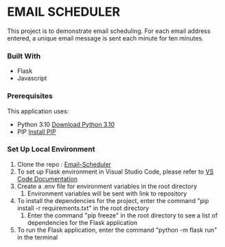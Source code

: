 # EMAIL SCHEDULER

This project is to demonstrate email scheduling. For each email address entered, a unique email message is sent each minute for ten minutes.

### Built With

- Flask
- Javascript

### Prerequisites

This application uses:

- Python 3.10 [Download Python 3.10](https://www.python.org/downloads/ "Download Python 3.10")
- PIP [Install PIP](https://pypi.org/project/pip/ "Download PIP")

### Set Up Local Environment

1. Clone the repo : [Email-Scheduler](https://github.com/stefmryan/email-scheduler "Email-Scheduler")
2. To set up Flask environment in Visual Studio Code, please refer to [VS Code Documentation](https://code.visualstudio.com/docs/python/tutorial-flask "VS Code set up for Flask")
3. Create a .env file for environment variables in the root directory
   1. Environment variables will be sent with link to repository
4. To install the dependencies for the project, enter the command "pip install -r requirements.txt" in the root directory
   1. Enter the command "pip freeze" in the root directory to see a list of dependencies for the Flask application
5. To run the Flask application, enter the command "python -m flask run" in the terminal
